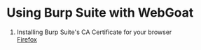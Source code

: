 # Using Burp Suite with WebGoat

<ol>
    <li>Installing Burp Suite's CA Certificate for your browser</li>
        <a href = "https://portswigger.net/burp/documentation/desktop/getting-started/proxy-setup/certificate/firefox">Firefox</a>
    
</ol>
